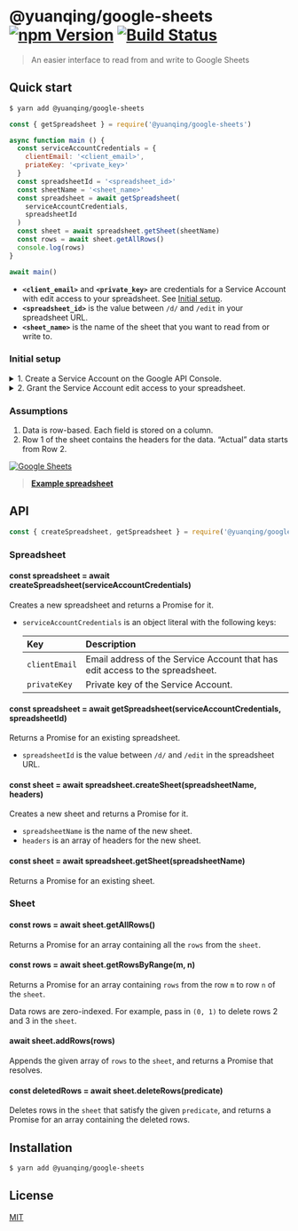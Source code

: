 # @yuanqing/google-sheets [![npm Version](https://badgen.net/npm/v/@yuanqing/google-sheets)](https://www.npmjs.org/package/@yuanqing/google-sheets) [![Build Status](https://badgen.net/travis/yuanqing/google-sheets?label=build)](https://travis-ci.org/yuanqing/google-sheets)

> An easier interface to read from and write to Google Sheets

## Quick start

```sh
$ yarn add @yuanqing/google-sheets
```

```js
const { getSpreadsheet } = require('@yuanqing/google-sheets')

async function main () {
  const serviceAccountCredentials = {
    clientEmail: '<client_email>',
    priateKey: '<private_key>'
  }
  const spreadsheetId = '<spreadsheet_id>'
  const sheetName = '<sheet_name>'
  const spreadsheet = await getSpreadsheet(
    serviceAccountCredentials,
    spreadsheetId
  )
  const sheet = await spreadsheet.getSheet(sheetName)
  const rows = await sheet.getAllRows()
  console.log(rows)
}

await main()
```

- **`<client_email>`** and **`<private_key>`** are credentials for a Service Account with edit access to your spreadsheet. See [Initial setup](#initial-setup).
- **`<spreadsheet_id>`** is the value between `/d/` and `/edit` in your spreadsheet URL.
- **`<sheet_name>`** is the name of the sheet that you want to read from or write to.

### Initial setup

<details>
<summary>1. Create a Service Account on the Google API Console.</summary>
<p>

1. Navigate to [the Google API Console](https://console.developers.google.com/apis/dashboard)
2. Select a project from the drop-down box in the top bar.
3. Click **`Credentials`** (the Key icon) on the left navigation bar.
4. Click the **`Create credentials`** drop-down box, and select **`Service account key`**.
5. Click the **`Select…`** drop-down box, and select **`New service account`**. Enter a **`Service account name`**. For **`Role`**, select **`Project › Editor`**.
6. For **`Key type`**, select **`JSON`**.
7. Click the **`Create`** button. A JSON file with the Service Account credentials will be generated. Note the `client_email` and `private_key` values in the generated JSON file.

</p>
</details>

<details>
<summary>2. Grant the Service Account edit access to your spreadsheet.</summary>
<p>

1. Navigate to your spreadsheet.
2. Click the **`Share`** button on the top-right corner of the page.
3. In the **`Enter names or email addresses…`** text box, enter the `client_email` of the Service Account, then click the **`Send`** button.

</p>
</details>

### Assumptions

1. Data is row-based. Each field is stored on a column.
2. Row 1 of the sheet contains the headers for the data. “Actual” data starts from Row 2.

[![Google Sheets](/media/header.png)](https://docs.google.com/spreadsheets/d/1ur-Bd1PBUpkXs18u4VeSy85q9wSYf2db9hUi73aWbSY/edit#gid=0)

> [**Example spreadsheet**](https://docs.google.com/spreadsheets/d/1ur-Bd1PBUpkXs18u4VeSy85q9wSYf2db9hUi73aWbSY/edit#gid=0)

## API

```js
const { createSpreadsheet, getSpreadsheet } = require('@yuanqing/google-sheets')
```

### Spreadsheet

#### const spreadsheet = await createSpreadsheet(serviceAccountCredentials)

Creates a new spreadsheet and returns a Promise for it.

- `serviceAccountCredentials` is an object literal with the following keys:

    Key | Description
    :-|:-
    `clientEmail` | Email address of the Service Account that has edit access to the spreadsheet.
    `privateKey` | Private key of the Service Account.

#### const spreadsheet = await getSpreadsheet(serviceAccountCredentials, spreadsheetId)

Returns a Promise for an existing spreadsheet.

- `spreadsheetId` is the value between `/d/` and `/edit` in the spreadsheet URL.

#### const sheet = await spreadsheet.createSheet(spreadsheetName, headers)

Creates a new sheet and returns a Promise for it.

- `spreadsheetName` is the name of the new sheet.
- `headers` is an array of headers for the new sheet.

#### const sheet = await spreadsheet.getSheet(spreadsheetName)

Returns a Promise for an existing sheet.

### Sheet

#### const rows = await sheet.getAllRows()

Returns a Promise for an array containing all the `rows` from the `sheet`.

#### const rows = await sheet.getRowsByRange(m, n)

Returns a Promise for an array containing `rows` from the row `m` to row `n` of the `sheet`.

Data rows are zero-indexed. For example, pass in `(0, 1)` to delete rows 2 and 3 in the `sheet`.

#### await sheet.addRows(rows)

Appends the given array of `rows` to the `sheet`, and returns a Promise that resolves.

#### const deletedRows = await sheet.deleteRows(predicate)

Deletes rows in the `sheet` that satisfy the given `predicate`, and returns a Promise for an array containing the deleted rows.

## Installation

```sh
$ yarn add @yuanqing/google-sheets
```

## License

[MIT](LICENSE.md)
